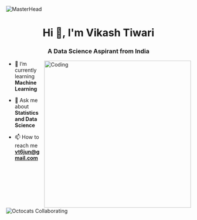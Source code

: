 ![MasterHead](https://visme.co/blog/wp-content/uploads/2019/10/animated-presentation-software-header-wide.gif)
<h1 align="center">Hi 👋, I'm Vikash Tiwari</h1>
<h3 align="center">A Data Science Aspirant from India</h3>
<img align="right" alt="Coding" width="400" src="https://blog.imarticus.org/wp-content/uploads/2020/05/de.gif">

<p align="left"> <a href="https://www.linkedin.com/in/vikash-tiwari-6bb7b1177"/></a> </p>

- 🌱 I’m currently learning **Machine Learning**

- 💬 Ask me about **Statistics and Data Science**

- 📫 How to reach me **vt6jun@gmail.com**

![Octocats Collaborating](https://octodex.github.com/images/collabocats.jpg)
